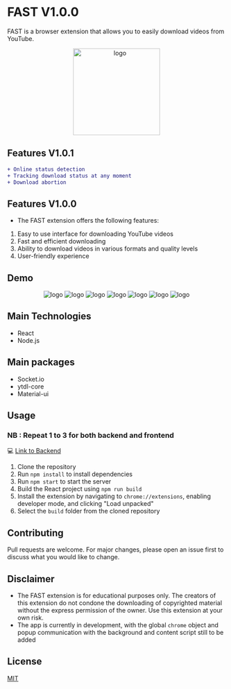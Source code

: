# FAST  V1.0.0

FAST is a browser extension that allows you to easily download videos from YouTube.

<p
 align="center"
>
    <img
    src="./github/downloader.png"
    alt="logo"
    width="200"
    height="200"
    />
</p>


## Features V1.0.1

```diff
+ Online status detection
+ Tracking download status at any moment
+ Download abortion
```

## Features V1.0.0

- The FAST extension offers the following features:

1. Easy to use interface for downloading YouTube videos
2. Fast and efficient downloading
3. Ability to download videos in various formats and quality levels
4. User-friendly experience



## Demo

<p
 align="center"
>
    <img
    src="./github/demo1.png"
    alt="logo"
    />
    <img
    src="./github/demo2.png"
    alt="logo"
    />
     <img
    src="./github/demo3.png"
    alt="logo"
    />
     <img
    src="./github/demo4.png"
    alt="logo"
    />
     <img
    src="./github/demo5.png"
    alt="logo"
    />
     <img
    src="./github/demo6.png"
    alt="logo"
    />
     <img
    src="./github/demo7.png"
    alt="logo"
    />

</p>

## Main Technologies

- React
- Node.js

## Main packages

- Socket.io
- ytdl-core
- Material-ui

## Usage

### NB : Repeat 1 to 3 for both backend and frontend

💻 [Link to Backend](https://github.com/abderox/FAST-SERVER)

1. Clone the repository
2. Run `npm install` to install dependencies
3. Run `npm start` to start the server
4. Build the React project using `npm run build`
5. Install the extension by navigating to `chrome://extensions`, enabling developer mode, and clicking "Load unpacked"
6. Select the `build` folder from the cloned repository

## Contributing

Pull requests are welcome. For major changes, please open an issue first to discuss what you would like to change.

## Disclaimer

- The FAST extension is for educational purposes only. The creators of this extension do not condone the downloading of copyrighted material without the express permission of the owner. Use this extension at your own risk.
- The app is currently in development, with the global `chrome` object and popup communication with the background and content script still to be added

## License

[MIT](LICENSE)
